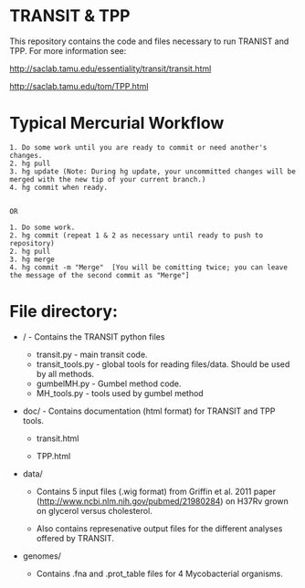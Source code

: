 # TRANSIT & TPP

This repository contains the code and files necessary to run TRANIST and TPP. For more information see:

http://saclab.tamu.edu/essentiality/transit/transit.html

http://saclab.tamu.edu/tom/TPP.html





# Typical Mercurial Workflow
    1. Do some work until you are ready to commit or need another's changes.
    2. hg pull
    3. hg update (Note: During hg update, your uncommitted changes will be merged with the new tip of your current branch.)
    4. hg commit when ready.


    OR

    1. Do some work.
    2. hg commit (repeat 1 & 2 as necessary until ready to push to repository)
    2. hg pull
    3. hg merge
    4. hg commit -m "Merge"  [You will be comitting twice; you can leave the message of the second commit as "Merge"]



# File directory:


* /  - Contains the TRANSIT python files

    - transit.py - main transit code.
    - transit_tools.py - global tools for reading files/data. Should be used by all methods.
    - gumbelMH.py - Gumbel method code.
    - MH_tools.py - tools used by gumbel method



* doc/ - Contains documentation (html format) for TRANSIT and TPP tools.
    - transit.html

    - TPP.html

* data/

    - Contains 5 input files (.wig format) from Griffin et al. 2011
      paper (http://www.ncbi.nlm.nih.gov/pubmed/21980284) on H37Rv
      grown on glycerol versus cholesterol.

    - Also contains represenative output files for the different
      analyses offered by TRANSIT.

* genomes/

    - Contains .fna and .prot_table files for 4 Mycobacterial organisms.
